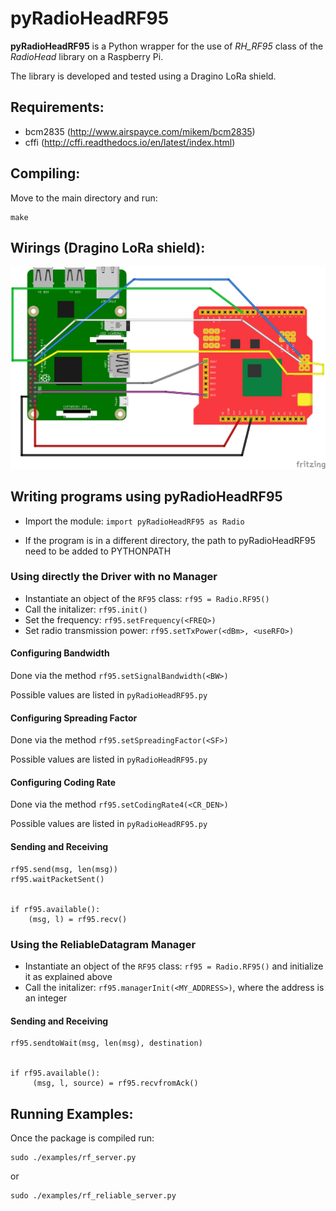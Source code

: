 pyRadioHeadRF95
===============
**pyRadioHeadRF95** is a Python wrapper for the use of *RH_RF95* class of the *RadioHead* library on a Raspberry Pi.

The library is developed and tested using a Dragino LoRa shield.

Requirements:
---------
- bcm2835 (http://www.airspayce.com/mikem/bcm2835) 
- cffi (http://cffi.readthedocs.io/en/latest/index.html)


Compiling:
----------
Move to the main directory and run:

	make

Wirings (Dragino LoRa shield):
----------
![Wirings Schema](images/wiring.png "Wirings Schema")

Writing programs using pyRadioHeadRF95
---------------------------------------
- Import the module: ```import pyRadioHeadRF95 as Radio```
* If the program is in a different directory, the path to pyRadioHeadRF95 need to be added to PYTHONPATH

### Using directly the Driver with no Manager
- Instantiate an object of the ```RF95``` class: ```rf95 = Radio.RF95()```
- Call the initalizer: ```rf95.init()```
- Set the frequency: ```rf95.setFrequency(<FREQ>)```
- Set radio transmission power: ```rf95.setTxPower(<dBm>, <useRFO>)```

#### Configuring Bandwidth
Done via the method ```rf95.setSignalBandwidth(<BW>)```

Possible values are listed in ```pyRadioHeadRF95.py```

#### Configuring Spreading Factor 
Done via the method ```rf95.setSpreadingFactor(<SF>)```

Possible values are listed in ```pyRadioHeadRF95.py```

#### Configuring Coding Rate
Done via the method ```rf95.setCodingRate4(<CR_DEN>)```

Possible values are listed in ```pyRadioHeadRF95.py```

#### Sending and Receiving
	
	rf95.send(msg, len(msg))  
	rf95.waitPacketSent()  
	
	
	if rf95.available():  
        (msg, l) = rf95.recv()    


### Using the ReliableDatagram Manager
- Instantiate an object of the ```RF95``` class: ```rf95 = Radio.RF95()``` and initialize it as explained above
- Call the initalizer: ```rf95.managerInit(<MY_ADDRESS>)```, where the address is an integer


#### Sending and Receiving
	
	rf95.sendtoWait(msg, len(msg), destination)  
	
	
	if rf95.available():  
         (msg, l, source) = rf95.recvfromAck()
         
Running Examples:
-----------------
Once the package is compiled run:

	sudo ./examples/rf_server.py

or

	sudo ./examples/rf_reliable_server.py
